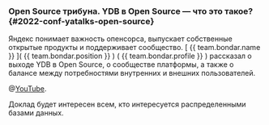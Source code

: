 ### Open Source трибуна. YDB в Open Source — что это такое? {#2022-conf-yatalks-open-source}
Яндекс понимает важность опенсорса, выпускает собственные открытые продукты и поддерживает сообщество. [ {{ team.bondar.name }} ]( {{ team.bondar.position }} ) ( {{ team.bondar.profile }} ) рассказал о выходе YDB в Open Source, о сообществе платформы, а также о балансе между потребностями внутренних и внешних пользователей.

@[YouTube](https://www.youtube.com/watch?v=s238or35z48).

Доклад будет интересен всем, кто интересуется распределенными базами данных.